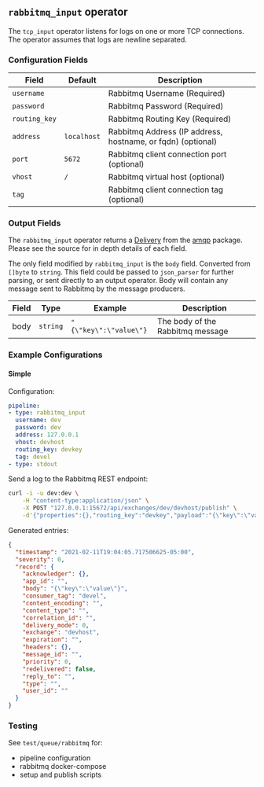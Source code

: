 ## `rabbitmq_input` operator

The `tcp_input` operator listens for logs on one or more TCP connections. The operator assumes that logs are newline separated.

### Configuration Fields

| Field             | Default          | Description                                                  |
| ---               | ---              | ---                                                          |
| `username`        |                  | Rabbitmq Username (Required)                                 |
| `password`        |                  | Rabbitmq Password (Required)                                 |
| `routing_key`     |                  | Rabbitmq Routing Key (Required)                              |
| `address`         | `localhost`      | Rabbitmq Address (IP address, hostname, or fqdn) (optional)  |
| `port`            | `5672`           | Rabbitmq client connection port (optional)                   |
| `vhost`           | `/`              | Rabbitmq virtual host (optional)                             |
| `tag`             |                  | Rabbitmq client connection tag (optional)                    |

### Output Fields

The `rabbitmq_input` operator returns a [Delivery](https://github.com/streadway/amqp/blob/1c71cc93ed716f9a6f4c2ae8955c25f9176d9f19/delivery.go#L28)
from the [amqp](github.com/streadway/amqp) package. Please see the source for in depth
details of each field.

The only field modified by `rabbitmq_input` is the `body` field. Converted from `[]byte` to `string`.
This field could be passed to `json_parser` for further parsing, or sent directly to an output operator.
Body will contain any message sent to Rabbitmq by the message producers.

| Field  | Type     | Example                | Description                      |
| ---    | ---      | ---                    | ---                              |
| body   | `string` | `"{\"key\":\"value\"}` | The body of the Rabbitmq message |

### Example Configurations

#### Simple

Configuration:
```yaml
pipeline:
- type: rabbitmq_input
  username: dev
  password: dev
  address: 127.0.0.1
  vhost: devhost
  routing_key: devkey
  tag: devel
- type: stdout
```

Send a log to the Rabbitmq REST endpoint:
```bash
curl -i -u dev:dev \
    -H "content-type:application/json" \
    -X POST "127.0.0.1:15672/api/exchanges/dev/devhost/publish" \
    -d'{"properties":{},"routing_key":"devkey","payload":"{\"key\":\"value\"}","payload_encoding":"string"}'
```

Generated entries:
```json
{
  "timestamp": "2021-02-11T19:04:05.717506625-05:00",
  "severity": 0,
  "record": {
    "acknowledger": {},
    "app_id": "",
    "body": "{\"key\":\"value\"}",
    "consumer_tag": "devel",
    "content_encoding": "",
    "content_type": "",
    "correlation_id": "",
    "delivery_mode": 0,
    "exchange": "devhost",
    "expiration": "",
    "headers": {},
    "message_id": "",
    "priority": 0,
    "redelivered": false,
    "reply_to": "",
    "type": "",
    "user_id": ""
  }
}
```

### Testing

See `test/queue/rabbitmq` for:
- pipeline configuration
- rabbitmq docker-compose
- setup and publish scripts
